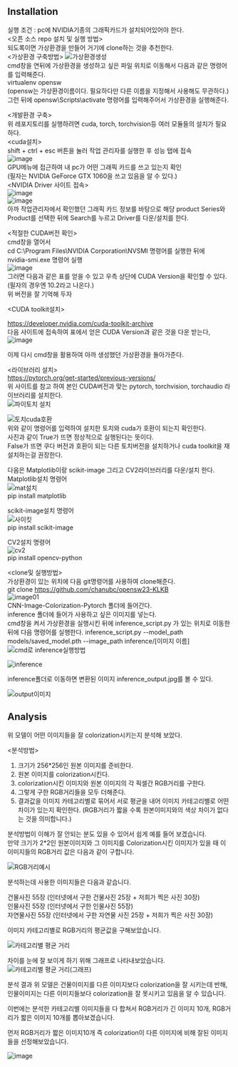 ## Installation
실행 조건 : pc에 NVIDIA기종의 그래픽카드가 설치되어있어야 한다.  
<오픈 소스 repo 설치 및 실행 방법>  
되도록이면 가상환경을 만들어 거기에 clone하는 것을 추천한다.  
<가상환경 구축방법>
![가상환경생성](https://github.com/kimyeoungrok/openswAssignment_README/assets/127182406/20e937b6-f2d4-4a6d-9df1-5458c354219f)  
cmd창을 연뒤에 가상환경을 생성하고 싶은 파일 위치로 이동해서 다음과 같은 명령어를 입력해준다.  
virtualenv opensw   
(opensw는 가상환경이름이다. 필요하다만 다른 이름을 지정해서 사용해도 무관하다.)  
그런 뒤에 opensw\Scripts\activate 명령어를 입력해주어서 가상환경을 실행해준다.  

<개발환경 구축>  
위 레포지토리를 실행하려면 cuda, torch, torchvision등 여러 모듈들의 설치가 필요하다.  
<cuda설치>  
shift + ctrl + esc 버튼을 눌러 작업 관리자를 실행한 후 성능 탭에 접속  
![image](https://github.com/kimyeoungrok/openswAssignment_README/assets/127182406/ff93a7e6-182e-4670-b55e-91c0e2853d70)  
GPU메뉴에 접근하여 내 pc가 어떤 그래픽 카드를 쓰고 있는지 확인  
(필자는 NVIDIA GeForce GTX 1060을 쓰고 있음을 알 수 있다.)  
<NVIDIA Driver 사이트 접속>  
![image](https://github.com/kimyeoungrok/openswAssignment_README/assets/127182406/c5530677-0496-4e66-8e5a-94799e1c0afd)  
![image](https://github.com/kimyeoungrok/openswAssignment_README/assets/127182406/6fa65bcf-eff9-4342-83ee-63a14331db3f)  
아까 작업관리자에서 확인했던 그래픽 카드 정보를 바탕으로 해당 product Series와 Product를 선택한 뒤에 Search를 누르고 Driver를 다운/설치를 한다.  
  
<적절한 CUDA버전 확인>  
cmd창을 열어서  
cd C:\Program Files\NVIDIA Corporation\NVSMI 명령어를 실행한 뒤에  
nvidia-smi.exe 명령어 실행  
![image](https://github.com/kimyeoungrok/openswAssignment_README/assets/127182406/ed80560e-9095-4712-88d7-ba2652a16df9)  
그러면 다음과 같은 표를 얻을 수 있고 우측 상단에 CUDA Version을 확인할 수 있다.  
(필자의 경우엔 10.2라고 나온다.)  
위 버전을 잘 기억해 두자  
  
<CUDA toolkit설치>  
  
https://developer.nvidia.com/cuda-toolkit-archive  
다음 사이트에 접속하여 표에서 얻은 CUDA Version과 같은 것을 다운 받는다,  
![image](https://github.com/kimyeoungrok/openswAssignment_README/assets/127182406/1eead272-d0b6-483f-a85a-a9ff89aa8d9c)  

이제 다시 cmd창을 활용하여 아까 생성했던 가상환경을 돌아가준다.  
  
<라이브러리 설치>  
https://pytorch.org/get-started/previous-versions/  
위 사이트를 참고 하여 본인 CUDA버전과 맞는 pytorch, torchvision, torchaudio 라이브러리를 설치한다.  
![파이토치 설치](https://github.com/kimyeoungrok/openswAssignment_README/assets/127182406/a7f5dcc0-2a4a-41a6-be74-dd162809b322)  
  
![토치cuda호환](https://github.com/kimyeoungrok/openswAssignment_README/assets/127182406/1d4f1fc9-c022-49fb-a15a-d7695123cfe1)  
위와 같이 명령어를 입력하여 설치한 토치와 cuda가 호환이 되는지 확인한다.  
사진과 같이 True가 뜨면 정상적으로 실행된다는 뜻이다.  
False가 뜨면 쿠다 버전과 호환이 되는 다른 토치버전을 설치하거나 cuda toolkit을 재설치하는걸 권장한다.  
  
다음은 Matplotlib이랑 scikit-image 그리고 CV2라이브러리를 다운/설치 한다.  
Matplotlib설치 명령어  
![mat설치](https://github.com/kimyeoungrok/openswAssignment_README/assets/127182406/4a102dbc-4252-474b-a4e0-0dcb336fd1b4)  
pip install matplotlib  
  
scikit-image설치 명령어  
![사이킷](https://github.com/kimyeoungrok/openswAssignment_README/assets/127182406/84407eef-9d55-4399-aa02-889cbb943374)  
pip install scikit-image  
  
CV2설치 명령어  
![cv2](https://github.com/kimyeoungrok/openswAssignment_README/assets/127182406/097fbe2c-9c5e-455f-8ba4-077b9f9729bb)  
pip install opencv-python  
  
<clone및 실행방법>  
가상환경이 있는 위치에 다음 git명령어를 사용하여 clone해준다.  
git clone https://github.com/chanubc/opensw23-KLKB  
![image01](https://github.com/chanubc/opensw23-KLKB/assets/106955456/43be217b-19f9-4025-ab66-776f5452950a)  
CNN-Image-Colorization-Pytorch 폴더에 들어간다.  
inference 폴더에 들어가 사용하고 싶은 이미지를 넣는다.  
cmd창을 켜서 가상환경을 실행시킨 뒤에 inference_script.py 가 있는 위치로 이동한 뒤에 다음 명령어를 실행한다.
inference_script.py --model_path models/saved_model.pth --image_path inference/[이미지 이름]
![cmd로 inference실행방법](https://github.com/chanubc/opensw23-KLKB/assets/127182406/7354c0ca-4625-4b63-b0c6-41447066366f)  


![inference](https://github.com/chanubc/opensw23-KLKB/assets/127182406/179b974e-c4c9-4055-976a-3a4643f463ef)  

inference폴더로 이동하면 변환된 이미지 inference_output.jpg를 볼 수 있다.

![output이미지](https://github.com/chanubc/opensw23-KLKB/assets/127182406/05a98fc3-e1de-4ab6-8dec-45b618f1b831)  
  
## Analysis  
위 모델이 어떤 이미지들을 잘 colorization시키는지 분석해 보았다.

<분석방법>
1. 크기가 256*256인 원본 이미지를 준비한다.  
2. 원본 이미지를 colorization시킨다.  
3. colorization시킨 이미지와 원본 이미지의 각 픽셀간 RGB거리를 구한다.  
4. 그렇게 구한 RGB거리들을 모두 더해준다.  
5. 결과값을 이미지 카테고리별로 묶어서 서로 평균을 내어 이미지 카테고리별로 어떤 차이가 있는지 확인한다. (RGB거리가 짧을 수록 원본이미지와의 색상 차이가 없다는 것을 의미합니다.)  
  
분석방법이 이해가 잘 안되는 분도 있을 수 있어서 쉽게 예를 들어 보겠습니다.  
만약 크기가 2*2인 원본이미지와 그 이미지를 Colorization시킨 이미지가 있을 때 이 이미지들의 RGB거리 값은 다음과 같이 구합니다.  
  
![RGB거리예시](https://github.com/kimyeoungrok/openswAssignment_README/assets/127182406/89beab22-3b2c-48c7-87e9-77d530836dd9)  

분석하는데 사용한 이미지들은 다음과 같습니다.  

건물사진 55장 (인터넷에서 구한 건물사진 25장 + 저희가 찍은 사진 30장)  
인물사진 55장 (인터넷에서 구한 인물사진 55장)  
자연물사진 55장 (인터넷에서 구한 자연물 사진 25장 + 저희가 찍은 사진 30장)

이미지 카테고리별로 RGB거리의 평균값을 구해보았습니다.    
  
![카테고리별 평균 거리](https://github.com/kimyeoungrok/openswAssignment_README/assets/127182406/920ef42a-83b1-4700-a0eb-ebf06bda72d9)  
  
차이를 눈에 잘 보이게 하기 위해 그래프로 나타내보았습니다.  
![카테고리별 평균 거리(그래프)](https://github.com/kimyeoungrok/openswAssignment_README/assets/127182406/4ea4e25b-eaf4-4bff-b1c8-db7e698808bb)  
  
분석 결과 위 모델은 건물이미지를 다른 이미지보다 colorization을 잘 시키는데 반해, 인물이미지는 다른 이미지들보다 colorization을 잘 못시키고 있음을 알 수 있습니다.  
  
이번에는 분석한 카테고리별 이미지들을 다 합쳐서 RGB거리가 긴 이미지 10개, RGB거리가 짧은 이미지 10개를 뽑아보겠습니다.  
  
먼저 RGB거리가 짧은 이미지10개 즉 colorization이 다른 이미지에 비해 잘된 이미지들을 선정해보았습니다.
  
![image](https://github.com/kimyeoungrok/openswAssignment_README/assets/127182406/3d633952-afc7-4f81-ab5c-64621c82a7a6)  



